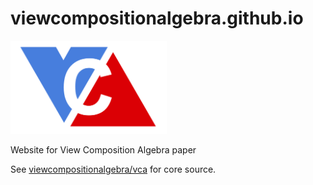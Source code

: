 # viewcompositionalgebra.github.io

<img src="./static/images/vca.png/"  style="width:250px;"/>

Website for View Composition Algebra paper

See [viewcompositionalgebra/vca](https://github.com/viewcompositionalgebra/vca) for core source.  
